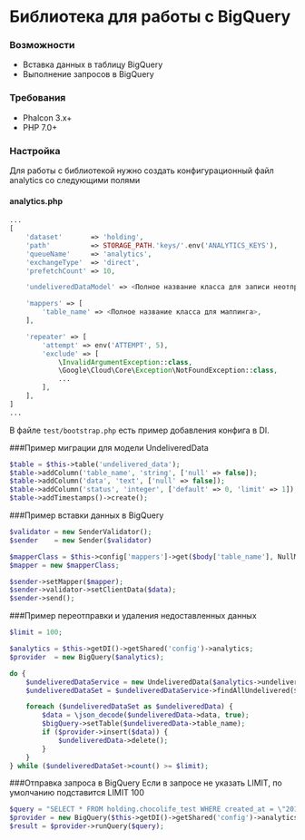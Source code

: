# Библиотека для работы с BigQuery


### Возможности
- Вставка данных в таблицу BigQuery
- Выполнение запросов в BigQuery

### Требования
- Phalcon 3.x+
- PHP 7.0+

### Настройка

Для работы с библиотекой нужно создать конфигурационный файл 
analytics со следующими полями

#### analytics.php
```php
...
[
    'dataset'       => 'holding',
    'path'          => STORAGE_PATH.'keys/'.env('ANALYTICS_KEYS'),
    'queueName'     => 'analytics',
    'exchangeType'  => 'direct',
    'prefetchCount' => 10,

    'undeliveredDataModel' => <Полное название класса для записи неотправленных данных>,

    'mappers' => [
        'table_name' => <Полное название класса для маппинга>,
    ],

    'repeater' => [
        'attempt' => env('ATTEMPT', 5),
        'exclude' => [
            \InvalidArgumentException::class,
            \Google\Cloud\Core\Exception\NotFoundException::class,
            ...
        ],
    ],
]
...
```

В файле `test/bootstrap.php` есть пример добавления конфига в DI.

###Пример миграции для модели UndeliveredData
```php
$table = $this->table('undelivered_data');
$table->addColumn('table_name', 'string', ['null' => false]);
$table->addColumn('data', 'text', ['null' => false]);
$table->addColumn('status', 'integer', ['default' => 0, 'limit' => 1]);
$table->addTimestamps()->create();
```

###Пример вставки данных в BigQuery
```php
$validator = new SenderValidator();
$sender    = new Sender($validator)

$mapperClass = $this->config['mappers']->get($body['table_name'], NullMapper::class);
$mapper = new $mapperClass;

$sender->setMapper($mapper);
$sender->validator->setClientData($data);
$sender->send();
```

###Пример переотправки и удаления недоставленных данных
```php
$limit = 100;

$analytics = $this->getDI()->getShared('config')->analytics;
$provider  = new BigQuery($analytics);

do {
    $undeliveredDataService = new UndeliveredData($analytics->undeliveredDataModel);
    $undeliveredDataSet = $undeliveredDataService->findAllUndelivered($limit);

    foreach ($undeliveredDataSet as $undeliveredData) {
        $data = \json_decode($undeliveredData->data, true);
        $bigQuery->setTable($undeliveredData->table_name);
        if ($provider->insert($data)) {
            $undeliveredData->delete();
        }
    }
} while ($undeliveredDataSet->count() >= $limit);
```

###Отправка запроса в BigQuery
Если в запросе не указать LIMIT, по умолчанию подставится LIMIT 100
```php
$query = "SELECT * FROM holding.chocolife_test WHERE created_at = \"2018-11-20\" LIMIT 100"
$provider = new BigQuery($this->getDI()->getShared('config')->analytics);
$result = $provider->runQuery($query);
```
